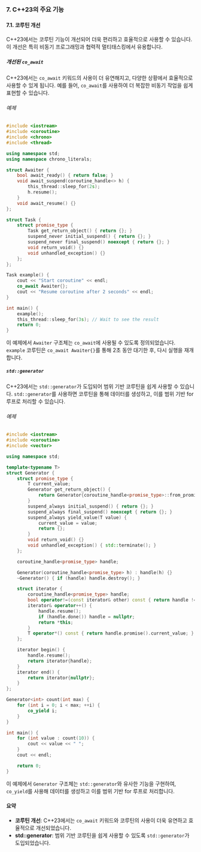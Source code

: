 ### 7. C++23의 주요 기능

#### 7.1. 코루틴 개선

C++23에서는 코루틴 기능이 개선되어 더욱 편리하고 효율적으로 사용할 수 있습니다. 이 개선은 특히 비동기 프로그래밍과 협력적 멀티태스킹에서 유용합니다.

##### 개선된 `co_await`

C++23에서는 `co_await` 키워드의 사용이 더 유연해지고, 다양한 상황에서 효율적으로 사용할 수 있게 됩니다. 예를 들어, `co_await`를 사용하여 더 복잡한 비동기 작업을 쉽게 표현할 수 있습니다.

###### 예제

```cpp
#include <iostream>
#include <coroutine>
#include <chrono>
#include <thread>

using namespace std;
using namespace chrono_literals;

struct Awaiter {
    bool await_ready() { return false; }
    void await_suspend(coroutine_handle<> h) {
        this_thread::sleep_for(2s);
        h.resume();
    }
    void await_resume() {}
};

struct Task {
    struct promise_type {
        Task get_return_object() { return {}; }
        suspend_never initial_suspend() { return {}; }
        suspend_never final_suspend() noexcept { return {}; }
        void return_void() {}
        void unhandled_exception() {}
    };
};

Task example() {
    cout << "Start coroutine" << endl;
    co_await Awaiter{};
    cout << "Resume coroutine after 2 seconds" << endl;
}

int main() {
    example();
    this_thread::sleep_for(3s); // Wait to see the result
    return 0;
}
```

이 예제에서 `Awaiter` 구조체는 `co_await`에 사용될 수 있도록 정의되었습니다. `example` 코루틴은 `co_await Awaiter{}`를 통해 2초 동안 대기한 후, 다시 실행을 재개합니다.

##### `std::generator`

C++23에서는 `std::generator`가 도입되어 범위 기반 코루틴을 쉽게 사용할 수 있습니다. `std::generator`를 사용하면 코루틴을 통해 데이터를 생성하고, 이를 범위 기반 for 루프로 처리할 수 있습니다.

###### 예제

```cpp
#include <iostream>
#include <coroutine>
#include <vector>

using namespace std;

template<typename T>
struct Generator {
    struct promise_type {
        T current_value;
        Generator get_return_object() {
            return Generator{coroutine_handle<promise_type>::from_promise(*this)};
        }
        suspend_always initial_suspend() { return {}; }
        suspend_always final_suspend() noexcept { return {}; }
        suspend_always yield_value(T value) {
            current_value = value;
            return {};
        }
        void return_void() {}
        void unhandled_exception() { std::terminate(); }
    };

    coroutine_handle<promise_type> handle;

    Generator(coroutine_handle<promise_type> h) : handle(h) {}
    ~Generator() { if (handle) handle.destroy(); }

    struct iterator {
        coroutine_handle<promise_type> handle;
        bool operator!=(const iterator& other) const { return handle != other.handle; }
        iterator& operator++() {
            handle.resume();
            if (handle.done()) handle = nullptr;
            return *this;
        }
        T operator*() const { return handle.promise().current_value; }
    };

    iterator begin() {
        handle.resume();
        return iterator{handle};
    }
    iterator end() {
        return iterator{nullptr};
    }
};

Generator<int> count(int max) {
    for (int i = 0; i < max; ++i) {
        co_yield i;
    }
}

int main() {
    for (int value : count(10)) {
        cout << value << " ";
    }
    cout << endl;

    return 0;
}
```

이 예제에서 `Generator` 구조체는 `std::generator`와 유사한 기능을 구현하여, `co_yield`를 사용해 데이터를 생성하고 이를 범위 기반 for 루프로 처리합니다.

#### 요약

- **코루틴 개선**: C++23에서는 `co_await` 키워드와 코루틴의 사용이 더욱 유연하고 효율적으로 개선되었습니다.
- **std::generator**: 범위 기반 코루틴을 쉽게 사용할 수 있도록 `std::generator`가 도입되었습니다.
